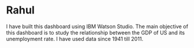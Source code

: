 # Rahul

I have built this dashboard using IBM Watson Studio. The main objective of this dashboard is to study the relationship between the GDP
of US and its unemployment rate. I have used data since 1941 till 2011.
